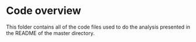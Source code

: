 # Code overview
This folder contains all of the code files used to do the analysis presented in the README of the master directory. 
